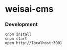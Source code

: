 weisai-cms
=====================


### Development

```
cnpm install
cnpm start
open http://localhost:3001
```
